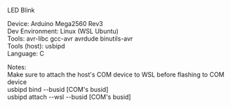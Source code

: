 LED Blink

Device: Arduino Mega2560 Rev3 \
Dev Environment: Linux (WSL Ubuntu) \
Tools: avr-libc gcc-avr avrdude binutils-avr \
Tools (host): usbipd \
Language: C 

Notes: \
Make sure to attach the host's COM device to WSL before flashing to COM device \
usbipd bind --busid [COM's busid] \
usbipd attach --wsl --busid [COM's busid] 